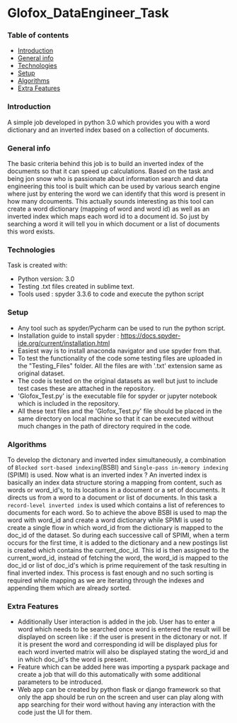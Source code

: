 # Glofox_DataEngineer_Task

### Table of contents
* [Introduction](#introduction)
* [General info](#general-info)
* [Technologies](#technologies)
* [Setup](#setup)
* [Algorithms](#algorithms)
* [Extra Features](#extra-features)


### Introduction
A simple job developed in python 3.0 which provides you with a word dictionary and an inverted index based on a collection of documents.

### General info
The basic criteria behind this job is to build an inverted index of the documents so that it can speed up calculations. Based on the task and being jon snow who is passionate about information search and data engineering this tool is built which can be used by various search engine where just by entering the word we can identify that this word is present in how many dcouments. This actually sounds interesting as this tool can create a word dictionary (mapping of word and word id) as well as an inverted index which maps each word id to a document id. So just by searching a word it will tell you in which document or a list of documents this word exists.

### Technologies

Task is created with:

* Python version: 3.0
* Testing .txt files created in sublime text.
* Tools used : spyder 3.3.6 to code and execute the python script

### Setup
* Any tool such as spyder/Pycharm can be used to run the python script.
* Installation guide to install spyder : https://docs.spyder-ide.org/current/installation.html
* Easiest way is to install anaconda navigator and use spyder from that.
* To test the functionality of the code some testing files are uploaded in the "Testing_Files" folder. All the files are with '.txt' extension same as original       dataset.
* The code is tested on the original datasets as well but just to include test cases these are attached in the repository.
* 'Glofox_Test.py' is the executable file for spyder or jupyter notebook which is included in the repository.
* All these text files and the 'Glofox_Test.py' file should be placed in the same directory on local machine so that it can be executed without much changes in the   path of directory required in the code.

### Algorithms

To develop the dictonary and inverted index simultaneously, a combination of `Blocked sort-based indexing`(BSBI)  and `Single-pass in-memory indexing` (SPIMI)
is used. Now what is an inverted index ?
An inverted index is basically an index data structure storing a mapping from content, such as words or word_id's, to its locations in a document or a set of documents. It directs us from a word to a document or list of documents. In this task a `record-level inverted index` is used which contains a list of references to documents for each word.
So to achieve the above BSBI is used to map the word with word_id and create a word dictionary while SPIMI is used to create a single flow in which word_id from the dictionary is mapped to the doc_id of the dataset. So during each successive call of SPIMI, when a term occurs for the first time, it is added to the dictionary and a new postings list is created which contains the current_doc_id. This id is then assigned to the current_word_id, instead of fetching the word, the word_id is mapped to the doc_id or list of doc_id's which is prime requirement of the task resulting in final inverted index.
This process is fast enough and no such sorting is required while mapping as we are iterating through the indexes and appending them which are already sorted.
 
### Extra Features

* Additionally User interaction is added in the job. User has to enter a word which needs to be searched once word is entered the result will be displayed on screen   like : if the user is present in the dictonary or not. If it is present the word and corresponding id will be displayed plus for each word inverted matrix will     also be displayed stating the word_id and in which doc_id's the word is present.
* Feature which can be added here was importing a pyspark package and create a job that will do this automatically with some additional parameters to be introduced.
* Web app can be created by python flask or django framework so that only the app should be run on the screen and user can play along with app searching for their     word without having any interaction with the code just the UI for them.

